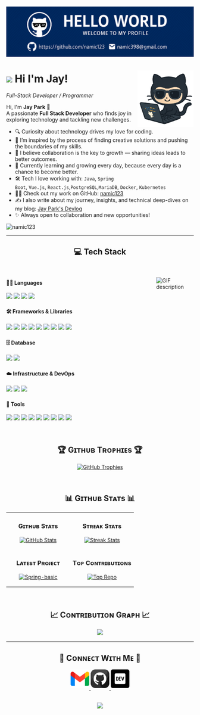 <!--Banner-->
![Jay Park Banner Image](./banner.png)

<!--Github image-->
<div>
  <img align="right" style="margin-top:20px" width="30%" src="./github-coding.png">
</div>

<!--Header Name-->
# <img src="https://emojis.slackmojis.com/emojis/images/1531849430/4246/blob-sunglasses.gif?1531849430" width="30"/> Hi I'm Jay! 
*Full-Stack Developer / Programmer*
<br /> 

<!--Start Intro-->               
<p align="left">
  Hi, I'm <strong>Jay Park</strong> 👋<br>
  A passionate <strong>Full Stack Developer</strong> who finds joy in exploring technology and tackling new challenges.
</p>

- 🔍 Curiosity about technology drives my love for coding.
- 🚀 I’m inspired by the process of finding creative solutions and pushing the boundaries of my skills.
- 🤝 I believe collaboration is the key to growth — sharing ideas leads to better outcomes.
- 🌱 Currently learning and growing every day, because every day is a chance to become better.
- 🛠 Tech I love working with: <code>Java</code>, <code>Spring Boot</code>, <code>Vue.js</code>, <code>React.js</code>,<code>PostgreSQL</code>,<code>MariaDB</code>, <code>Docker</code>, <code>Kubernetes</code>
- 🧑‍💻 Check out my work on GitHub: [namic123](https://github.com/namic123)
- ✍️ I also write about my journey, insights, and technical deep-dives on my blog: [Jay Park's Devlog]()
- ✨ Always open to collaboration and new opportunities!<!--End Intro-->

<!--Profile Count Badge-->
<p align="left">
  <img src="https://komarev.com/ghpvc/?username=namic123&label=Profile%20views&color=770677&style=for-the-badge&logo=star" alt="namic123" style="padding-right:10px;" />
</p>

---


<!--Languages and Tools Section-->       
<h2 align="center">💻 Tech Stack</h2> 
<picture style="width:40%">
  <source media="(prefers-color-scheme: dark)" srcset="./Skills_Animation_Dark.gif" style="width:40%">
  <source media="(prefers-color-scheme: light)" srcset="./Skills_Animation_White.gif" style="width:40%">
  <img align="right" alt="GIF description" src="./Skills_Animation_White.gif" style="visibility:visible;max-width:20%; margin-top:30px">
</picture>
<br/>

#### 🧑‍💻 Languages  
<span><img src="https://img.shields.io/badge/Java-007396?style=flat&logo=java&logoColor=white" height="18" style="display:inline-block;"></span>
<span><img src="https://img.shields.io/badge/JavaScript-F7DF1E?style=flat&logo=javascript&logoColor=black" height="18" style="display:inline-block;"></span>
<span><img src="https://img.shields.io/badge/Dart-0175C2?style=flat&logo=dart&logoColor=white" height="18" style="display:inline-block;"></span>
<span><img src="https://img.shields.io/badge/Flutter-02569B?style=flat&logo=flutter&logoColor=white" height="18" style="display:inline-block;"></span>

#### 🛠️ Frameworks & Libraries  
<span><img src="https://img.shields.io/badge/Vue.js-4FC08D?style=flat&logo=vuedotjs&logoColor=white" height="18" style="display:inline-block;"></span>
<span><img src="https://img.shields.io/badge/React-20232A?style=flat&logo=react&logoColor=61DAFB" height="18" style="display:inline-block;"></span>
<span><img src="https://img.shields.io/badge/Spring_Boot-6DB33F?style=flat&logo=spring-boot&logoColor=white" height="18" style="display:inline-block;"></span>
<span><img src="https://img.shields.io/badge/Spring_Security-68BC71?style=flat&logo=springsecurity&logoColor=white" height="18" style="display:inline-block;"></span>
<span><img src="https://img.shields.io/badge/Spring_Quartz-6DB33F?style=flat&logo=spring&logoColor=white" height="18" style="display:inline-block;"></span>
<span><img src="https://img.shields.io/badge/JWT-000000?style=flat&logo=jsonwebtokens&logoColor=white" height="18" style="display:inline-block;"></span>
<span><img src="https://img.shields.io/badge/JPA-59666C?style=flat&logo=hibernate&logoColor=white" height="18" style="display:inline-block;"></span>
<span><img src="https://img.shields.io/badge/QueryDSL-6C48FF?style=flat" height="18" style="display:inline-block;"></span>
<span><img src="https://img.shields.io/badge/MyBatis-000000?style=flat&logo=mybatis&logoColor=white" height="18" style="display:inline-block;"></span>

#### 🗄️ Database  
<span><img src="https://img.shields.io/badge/PostgreSQL-4169E1?style=flat&logo=postgresql&logoColor=white" height="18" style="display:inline-block;"></span>
<span><img src="https://img.shields.io/badge/MariaDB-003545?style=flat&logo=mariadb&logoColor=white" height="18" style="display:inline-block;"></span>

#### ☁️ Infrastructure & DevOps  
<span><img src="https://img.shields.io/badge/Linux-FCC624?style=flat&logo=linux&logoColor=black" height="18" style="display:inline-block;"></span>
<span><img src="https://img.shields.io/badge/Docker-2496ED?style=flat&logo=docker&logoColor=white" height="18" style="display:inline-block;"></span>
<span><img src="https://img.shields.io/badge/Kubernetes-326CE5?style=flat&logo=kubernetes&logoColor=white" height="18" style="display:inline-block;"></span>

#### 🧰 Tools  
<span><img src="https://img.shields.io/badge/Eclipse-2C2255?style=flat&logo=eclipse&logoColor=white" height="18" style="display:inline-block;"></span>
<span><img src="https://img.shields.io/badge/IntelliJ-000000?style=flat&logo=intellijidea&logoColor=white" height="18" style="display:inline-block;"></span>
<span><img src="https://img.shields.io/badge/WebStorm-008CDA?style=flat&logo=webstorm&logoColor=white" height="18" style="display:inline-block;"></span>
<span><img src="https://img.shields.io/badge/DataGrip-000000?style=flat&logo=datagrip&logoColor=white" height="18" style="display:inline-block;"></span>
<span><img src="https://img.shields.io/badge/VS_Code-007ACC?style=flat&logo=visualstudiocode&logoColor=white" height="18" style="display:inline-block;"></span>
<span><img src="https://img.shields.io/badge/Git-F05032?style=flat&logo=git&logoColor=white" height="18" style="display:inline-block;"></span>
<span><img src="https://img.shields.io/badge/Postman-FF6C37?style=flat&logo=postman&logoColor=white" height="18" style="display:inline-block;"></span>
<span><img src="https://img.shields.io/badge/MobaXterm-2CA5E0?style=flat" height="18" style="display:inline-block;"></span>
<span><img src="https://img.shields.io/badge/KNIME-FFB200?style=flat&logo=knime&logoColor=black" height="18" style="display:inline-block;"></span>


<br />


<!--Trophies Section-->   
<h2 align="center">🏆 Gɪᴛʜᴜʙ Tʀᴏᴘʜɪᴇs 🏆</h2>
<p align="center">
  <a href="https://github.com/namic123">
    <picture>
      <source media="(prefers-color-scheme: dark)" srcset="https://github-profile-trophy.vercel.app/?username=namic123&no-bg=true&row=2&column=6&margin-w=20&margin-h=20&theme=monokai">
      <source media="(prefers-color-scheme: light)" srcset="https://github-profile-trophy.vercel.app/?username=namic123&no-bg=true&row=2&column=6&margin-w=20&margin-h=20">
      <img alt="GitHub Trophies" src="https://github-profile-trophy.vercel.app/?username=namic123&no-bg=true&no-frame=true&row=2&column=6&margin-w=20&margin-h=20">
    </picture>
  </a>
</p>
<br />

<!--Github stats Table--> 
<h2 align="center">📊 Gɪᴛʜᴜʙ Sᴛᴀᴛs 📊</h2>

<table width="100%">
  <tr>
    <td width="50%">
      <h3 align="center"><strong>Gɪᴛʜᴜʙ Sᴛᴀᴛs</strong></h3>
      <p align="center">
        <a href="https://github.com/namic123">
          <img align="center" src="https://github-readme-stats.vercel.app/api?username=namic123&count_private=true&show_icons=true&theme=nightowl&bg_color=0,000000,0033A0&title_color=c56a90&text_color=ffffff&rank_icon=github&hide=prs,issues,contribs&show=reviews,prs_merged,prs_merged_percentage" alt="GitHub Stats" />
        </a>
      </p>
    </td>
    <td width="50%">
      <h3 align="center"><strong>Sᴛʀᴇᴀᴋ Sᴛᴀᴛs</strong></h3>
      <p align="center">
        <a href="https://github.com/namic123">
          <img align="center" src="https://streak-stats.demolab.com?user=namic123&theme=nightowl&background=0,000000,0033A0&fire=ffeb95&ring=ffeb95&sideNums=ffffff&sideLabels=ffffff&dates=c56a90&currStreakNum=ffffff" alt="Streak Stats" />
        </a>
      </p>
    </td>
  </tr>
  <tr>
    <td width="50%">
      <h3 align="center"><strong>Lᴀᴛᴇsᴛ Pʀᴏᴊᴇᴄᴛ</strong></h3>
      <p align="center">
        <a href="https://github.com/namic123/Spring-basic">
          <img align="center" width="470" src="https://github-readme-stats.vercel.app/api/pin/?username=namic123&repo=Spring-basic&theme=nightowl&show_owner=true&bg_color=0,000000,0033A0&title_color=c56a90&text_color=ffffff" alt="Spring-basic" />
        </a>
      </p>
    </td>
    <td width="50%">
      <h3 align="center"><strong>Tᴏᴘ Cᴏɴᴛʀɪʙᴜᴛɪᴏɴs</strong></h3>
      <p align="center">
        <a href="https://github.com/namic123">
                    <img align="center" src="https://github-contributor-stats.vercel.app/api?username=namic123&limit=2&theme=nightowl&show_owner=true&combine_all_yearly_contributions=false&bg_color=0,000000,0033A0&title_color=c56a90&text_color=ffffff" alt="Top Repo" />
        </a>
      </p>
    </td>
  </tr>
</table>
<br />

<!--Contribution Graph-->
<h2 align="center">📈 Cᴏɴᴛʀɪʙᴜᴛɪᴏɴ Gʀᴀᴘʜ 📈</h2>
<div align="center">
        <img src="https://github-readme-activity-graph.vercel.app/graph?username=namic123&bg_color=0033A0&&color=ffffff&line=c56a90&point=ffeb95&area=false&hide_border=false" border-radius="15">
</div>

---

<!--Contact Section--> 

<h2 align="center">🤝 Cᴏɴɴᴇᴄᴛ Wɪᴛʜ Mᴇ 🤝 </h2>
<div align="center">
  
<a href="mailto:namic398@gmail.com" target="_blank">
<img src="./gmail.png" width=50 height=50 alt="kirannaragund197@gmail.com" style="margin-bottom: 5px;" />
</a>

<a href="https://www.github.com/namic123" target="_blank">
<img src="./github.png" width=50 height=50 alt="namic123" style="margin-bottom: 5px;" />
</a>

<a href="https://pjs-world.tistory.com/" target="_blank">
<img src="./dev_to.png" width=50 height=50 alt="dev_jspark" style="margin-bottom: 5px;" />
</a>
</div>
<br/>



<!--Footer--> 
<p align="center" >
  <img src="https://capsule-render.vercel.app/api?type=waving&color=gradient&height=65&section=footer"/>
</p>

